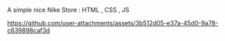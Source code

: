 A simple nice Nike Store : HTML , CSS , JS




https://github.com/user-attachments/assets/3b512d05-e37a-45d0-9a78-c639898caf3d

